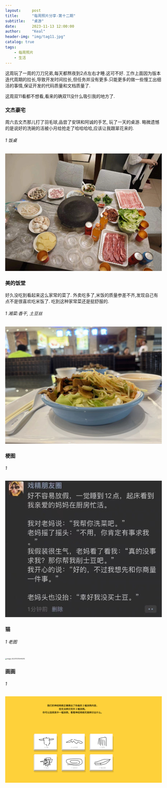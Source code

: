 ```yaml
---
layout:     post
title:      "每周照片分享-第十二期"
subtitle:   "桌游"
date:       2023-11-13 12:00:00
author:     "Keal"
header-img: "img/tag11.jpg"
catalog: true
tags:
    - 每周照片
    - 生活
---
```


这周玩了一周的刀刀兄弟,每天都熬夜到2点左右才睡.这可不好. 工作上面因为版本迭代周期的拉长,导致开发时间拉长,但任务并没有更多.只能更多的做一些慢工出细活的事情,保证开发的代码质量和文档质量了.

这周双11看都不想看,看来的确双11没什么吸引我的地方了.

### 文杰豪宅

周六去文杰那儿打了羽毛球,品尝了安琪和阿诚的手艺, 玩了一天的桌游. 略微遗憾的是说好的洗碗的活被小月给抢走了哈哈哈哈,应该让我跟翠花来的.

###### 1 饭桌

<img src="https://raw.githubusercontent.com/kneed/typora_img_respository/main/typora/202311131104117.png" alt="image-20231113110408716" style="zoom:50%;" />

### 美的饭堂

好久没吃到看起来这么家常的菜了. 外卖吃多了,米饭的质量参差不齐,发现自己有点不是很喜欢吃米饭了. 吃到这种家常菜还是挺舒服的.

###### 1 湘菜:香干, 土豆丝

<img src="https://raw.githubusercontent.com/kneed/typora_img_respository/main/typora/202311131104449.png" alt="image-20231113110421713" style="zoom:50%;" />

### 梗图

###### 1

![image-20231113110436652](https://raw.githubusercontent.com/kneed/typora_img_respository/main/typora/202311131104157.png)

### 猫

###### 1 老图

<img src="/Users/keal/Library/Application%20Support/typora-user-images/image-20231113110445015.png" alt="image-20231113110445015" style="zoom:33%;" />

### 画画

###### 1

![image-20231113115242321](https://raw.githubusercontent.com/kneed/typora_img_respository/main/typora/202311131152269.png)